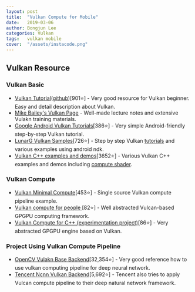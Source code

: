 ```yaml
---
layout: post
title:  "Vulkan Compute for Mobile"
date:   2019-03-06
author: Bongjun Lee
categories: Vulkan
tags:	vulkan mobile
cover:  "/assets/instacode.png"
---
```


## Vulkan Resource

### Vulkan Basic
* [Vulkan Tutorial](https://vulkan-tutorial.com)([github](https://github.com/Overv/VulkanTutorial))[901⭐] - Very good resource for Vulkan beginner. Easy and detail description about Vulkan.
* [Mike Bailey's Vulkan Page](http://web.engr.oregonstate.edu/~mjb/vulkan/) - Well-made lecture notes and extensive Vulakn training materials.
* [Google Android Vulkan Tutorials](https://github.com/googlesamples/android-vulkan-tutorials)[386⭐] - Very simple Android-friendly step-by-step Vulkan tutorial.
* [LunarG Vulkan Samples](https://github.com/LunarG/VulkanSamples)[726⭐] - Step by step Vulkan [tutorials](https://github.com/LunarG/VulkanSamples/tree/master/API-Samples/Tutorial/markdown) and various examples using android ndk.
* [Vulkan C++ examples and demos](https://github.com/SaschaWillems/Vulkan)[3652⭐] - Various Vulkan C++ examples and demos including [compute shader](https://github.com/SaschaWillems/Vulkan/tree/master/examples/computeshader).

### Vulkan Compute
* [Vulkan Minimal Compute](https://github.com/Erkaman/vulkan_minimal_compute)[453⭐] - Single source Vulkan compute pipeline example. 
* [Vulkan compute for people ](https://github.com/Glavnokoman/vuh)[82⭐] - Well abstracted Vulcan-based GPGPU computing framework.
* [Vulkan Compute for C++ (experimentation project)](https://github.com/alexhultman/libvc)[86⭐] - Very abstracted GPGPU engine based on Vulkan.

### Project Using Vulkan Compute Pipeline
* [OpenCV Vulakn Base Backend](https://github.com/opencv/opencv/pull/12703)[32,354⭐] - Very good reference how to use vulkan computing pipeline for deep neural network.
* [Tencent Ncnn Vulkan Backend](https://github.com/Tencent/ncnn/wiki/vulkan-notes)[5,692⭐] - Tencent also tries to apply Vulcan compute pipeline to their deep natural network framework.

